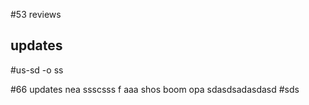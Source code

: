 #53 reviews
## updates
#us-sd -o ss

#66 updates nea ssscsss f
aaa shos boom opa
sdasdsadasdasd
#sds
